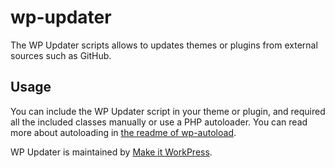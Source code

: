 # wp-updater
The WP Updater scripts allows to updates themes or plugins from external sources such as GitHub.

## Usage
You can include the WP Updater script in your theme or plugin, and required all the included classes manually or use a PHP autoloader. You can read more about autoloading in [the readme of wp-autoload](https://github.com/makeitworkpress/wp-autoload).

WP Updater is maintained by [Make it WorkPress](https://www.makeitworkpress.com/wordpress-solutions/scripts/wp-updater/).